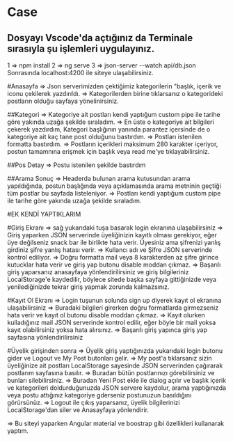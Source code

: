 # Case

## Dosyayı Vscode'da açtığınız da Terminale sırasıyla şu işlemleri uygulayınız. <br/>
1 => npm install
2 => ng serve
3 => json-server --watch api/db.json
 Sonrasında localhost:4200 ile siteye ulaşabilirsiniz.
 
#Anasayfa
=> Json serverimizden çektiğimiz kategorilerin "başlık, içerik ve iconu çekilerek yazdırıldı.
=> Kategorilerden birine tıklarsanız o kategorideki postların olduğu sayfaya yönelinirsiniz.

##Kategori
=> Kategoriye ait postları kendi yaptığum custom pipe ile tarihe göre yakında uzağa şekilde sıraladım.
=> En üste o kategoriye ait bilgileri çekerek yazdırdım, Kategori başlığının yanında parantez içersinde de o kategoriye ait kaç tane post olduğunu bastırdım.
=> Postları istenilen formatta bastırdım.
=> Postların içerikleri maksimum 280 karakter içeriyor, postun tamamnına erişmek için başlık veya read me'ye tıklayabilirsiniz.

##Pos Detay
=> Postu istenilen şekilde bastırdım

##Arama Sonuç 
=> Headerda bulunan arama kutusundan arama yapıldığında, postun başlığında veya açıklamasında arama metninin geçtiği tüm postlar bu sayfada listeleniyor.
=> Postları kendi yaptığum custom pipe ile tarihe göre yakında uzağa şekilde sıraladım.

#EK KENDİ YAPTIKLARIM 

#Giriş Ekranı
=> sağ yukarıdaki tuşa basarak login ekranına ulaşabilirsiniz
=> Giriş yaparken JSON serverinde üyeliğinizin kayıtlı olması gerekiyor, eğer üye değilseniz snack bar ile birlikte hata verir. Üyesiniz ama şifrenizi yanlış girdiniz
şifre yanlış hatası verir.
=> Kullancı adı ve Şifre JSON serverinde kontrol ediliyor.
=> Doğru formatta mail veya 8 karakterden az şifre girince kutucklar hata verir ve giriş yap butonu disable moddan çıkmaz.
=> Başarılı giriş yaparsanız anasayfaya yönlendirilirsiniz ve giriş bilgileriniz LocalStorage'e kaydedilir, böylece sitede başka sayfaya gittiğinizde veya yenilediğinizde tekrar giriş yapmak zorunda kalmazsınız.

#Kayıt Ol Ekranı
=> Login tuşunun solunda sign up diyerek kayıt ol ekranına ulaşabilirsiniz
=> Buradaki bilgileri girerken doğru formatlarda girmezseniz hata verir ve kayıt ol butonu disable moddan çıkmaz.
=> Kayıt olurken kulladığınız mail JSON serverinde kontrol edilir, eğer böyle bir mail yoksa kayıt olabilirsiniz yoksa hata alırsınız.
=> Başarılı giriş yapınca giriş yap sayfasına yönlendirilirsiniz

#Üyelik girişinden sonra
=> Üyelik giriş yaptığınızda yukarıdaki login butonu gider ve  Logout ve My Post butonları gelir.
=> My post'a tıklarsanız sizin üyeliğinize ait postları LocalStorage sayesinde JSON serverinden çağırarak postlarım sayfasına basılır.
=> Buradan bütün postlarınızı görebilirsiniz ve bunları silebilirsiniz.
=> Buradan Yeni Post ekle ile dialog açılır ve başlık içerik ve kategorileri doldurduğunuzda JSON servere kaydolur, arama yaptığınızda veya postu attığınız kategoriye gderseniz postunuzun basıldığını görürsünüz.
=> Logout ile çıkış yaparsanız, üyelik bilgilerinizi LocalStorage'dan siler ve Anasayfaya yönlendirir.

=> Bu siteyi yaparken Angular material ve boostrap gibi özellikleri kullanarak yaptım.

 
